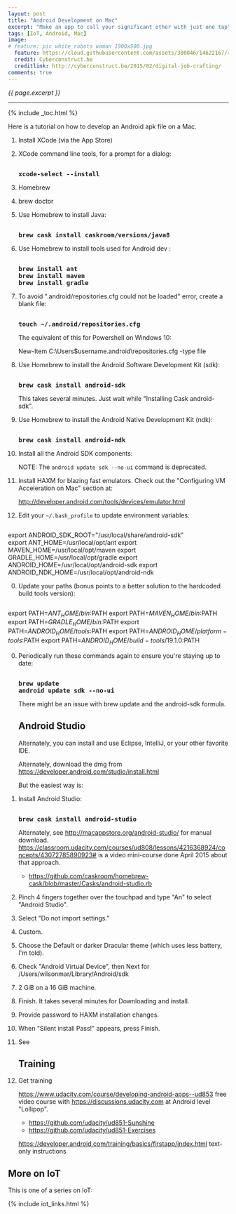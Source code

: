 ```yaml
---
layout: post
title: "Android Development on Mac"
excerpt: "Make an app to call your significant other with just one tap"
tags: [IoT, Android, Mac]
image:
# feature: pic white robots woman 1900x500.jpg
  feature: https://cloud.githubusercontent.com/assets/300046/14622167/45abd918-0585-11e6-8537-a58e0b55e3ec.jpg
  credit: Cyberconstruct.be
  creditlink: http://cyberconstruct.be/2015/02/digital-job-crafting/
comments: true
---
```

<i>{{ page.excerpt }}</i>
<hr />

{% include _toc.html %}

Here is a tutorial on how to develop an Android apk file on a Mac.

1. Install XCode (via the App Store)
2. XCode command line tools, for a prompt for a dialog: 

   <pre><strong>
   xcode-select --install 
   </strong></pre>

3. Homebrew
4. brew doctor
5. Use Homebrew to install Java:

   <pre><strong>
   brew cask install caskroom/versions/java8
   </strong></pre>

6. Use Homebrew to install tools used for Android dev :

   <pre><strong>
   brew install ant
   brew install maven
   brew install gradle
   </strong></pre>

7. To avoid ".android/repositories.cfg could not be loaded" error, create a blank file:

   <pre><strong>
   touch ~/.android/repositories.cfg
   </strong></pre>

   The equivalent of this for Powershell on Windows 10: 

   New-Item C:\Users\$username\.android\repositories.cfg -type file

8. Use Homebrew to install the Android Software Development Kit (sdk):

   <pre><strong>
   brew cask install android-sdk
   </strong></pre>

   This takes several minutes. Just wait while "Installing Cask android-sdk".

6. Use Homebrew to install the Android Native Development Kit (ndk):

   <pre><strong>
   brew cask install android-ndk
   </strong></pre>

0. Install all the Android SDK components:

   NOTE: The `android update sdk --no-ui` command is deprecated.

0. Install HAXM for blazing fast emulators. Check out the "Configuring VM Acceleration on Mac" section at:

   http://developer.android.com/tools/devices/emulator.html

0. Edit your `~/.bash_profile` to update environment variables:

   <pre>
export ANDROID_SDK_ROOT="/usr/local/share/android-sdk"      
export ANT_HOME=/usr/local/opt/ant
export MAVEN_HOME=/usr/local/opt/maven
export GRADLE_HOME=/usr/local/opt/gradle
export ANDROID_HOME=/usr/local/opt/android-sdk
export ANDROID_NDK_HOME=/usr/local/opt/android-ndk
   </pre>

0. Update your paths (bonus points to a better solution to the hardcoded build tools version):

   <pre>
export PATH=$ANT_HOME/bin:$PATH
export PATH=$MAVEN_HOME/bin:$PATH
export PATH=$GRADLE_HOME/bin:$PATH
export PATH=$ANDROID_HOME/tools:$PATH
export PATH=$ANDROID_HOME/platform-tools:$PATH
export PATH=$ANDROID_HOME/build-tools/19.1.0:$PATH
   </pre>

0. Periodically run these commands again to ensure you're staying up to date:

   <pre><strong>
   brew update
   android update sdk --no-ui
   </strong></pre>

   There might be an issue with brew update and the android-sdk formula.

   ## Android Studio

   Alternately, you can install and use Eclipse, IntelliJ, or your other favorite IDE.

   Alternately, download the dmg from https://developer.android.com/studio/install.html

   But the easiest way is:

0. Install Android Studio:

   <pre><strong>
   brew cask install android-studio
   </strong></pre>

   Alternately, see http://macappstore.org/android-studio/
   for manual download.
   https://classroom.udacity.com/courses/ud808/lessons/4216368924/concepts/43072785890923#
   is a video mini-course done April 2015 about that approach.

   * https://github.com/caskroom/homebrew-cask/blob/master/Casks/android-studio.rb

0. Pinch 4 fingers together over the touchpad and type "An" to select "Android Studio".

0. Select "Do not import settings."
0. Custom.
0. Choose the Default or darker Dracular theme (which uses less battery, I'm told).
0. Check "Android Virtual Device", then Next for /Users/wilsonmar/Library/Android/sdk
0. 2 GiB on a 16 GiB machine.
0. Finish. It takes several minutes for Downloading and install.
0. Provide password to HAXM installation changes.
0. When "Silent install Pass!" appears, press Finish.
0. See 




   ## Training

0. Get training

   https://www.udacity.com/course/developing-android-apps--ud853
   free video course with
   https://discussions.udacity.com
   at Android level "Lollipop".

   * https://github.com/udacity/ud851-Sunshine
   * https://github.com/udacity/ud851-Exercises

   https://developer.android.com/training/basics/firstapp/index.html
   text-only instructions


## More on IoT #

This is one of a series on IoT:

{% include iot_links.html %}
